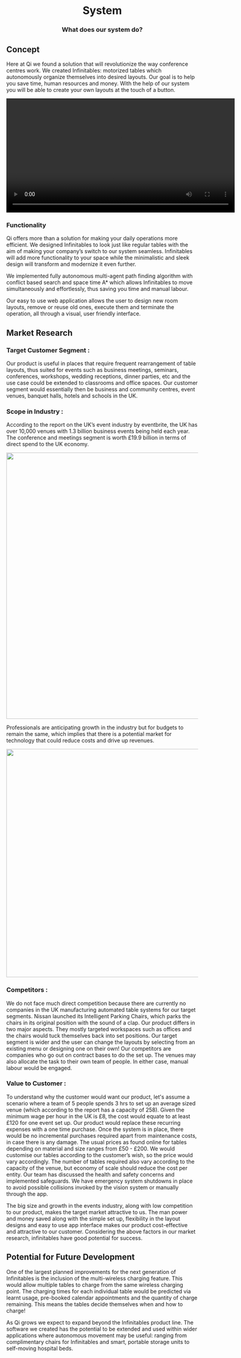 <h1 align="center">System</h1>
<h3 align="center">What does our system do?</h3>

## Concept

Here at Qi we found a solution that will revolutionize the way conference centres work. We created Infinitables: motorized tables which autonomously organize themselves into desired layouts. Our goal is to help you save time, human resources and money. With the help of our system you will be able to create your own layouts at the touch of a button.

<p align="center">
  <video width="600" style="height: auto" controls>
    <source src="static/videos/value_prop3.mp4" type="video/mp4">
  </video>
</p>


### Functionality

Qi offers more than a solution for making your daily operations more efficient. We designed Infinitables to look just like regular tables with the aim of making your company’s switch to our system seamless. Infinitables will add more functionality to your space while the minimalistic and sleek design will transform and modernize it even further.

We implemented fully autonomous multi-agent path finding algorithm with conflict based search and space time A* which allows Infinitables to move simultaneously and effortlessly, thus saving you time and manual labour.

Our easy to use web application allows the user to design new room layouts, remove or reuse old ones, execute them and terminate the operation, all through a visual, user friendly interface.


## Market Research


### Target Customer Segment :

Our product is useful in places that require frequent rearrangement of table layouts, thus suited for events such as business meetings, seminars, conferences, workshops, wedding receptions, dinner parties, etc and the use case could be extended to classrooms and office spaces. Our customer segment would essentially then be business and community centres, event venues, banquet halls, hotels and schools in the UK.

### Scope in Industry :

According to the report on the UK’s event industry by eventbrite, the UK has over 10,000 venues with 1.3 billion business events being held each year. The conference and meetings segment is worth £19.9 billion in terms of direct spend to the UK economy.

<img src="static/imgs/market_reseach1.png" width="700"/>

Professionals are anticipating growth in the industry but for budgets to remain the same, which implies that there is a potential market for technology that could reduce costs and drive up revenues.

<img src="static/imgs/market_research2.png" width="600"/>

### Competitors :

We do not face much direct competition because there are currently no companies in the UK manufacturing automated table systems for our target segments. Nissan launched its Intelligent Parking Chairs, which parks the chairs in its original position with the sound of a clap. Our product differs in two major aspects. They mostly targeted workspaces such as offices and the chairs would tuck themselves back into set positions. Our target segment is wider and the user can change the layouts by selecting from an existing menu or designing one on their own!
Our competitors are companies who go out on contract bases to do the set up. The venues may also allocate the task to their own team of people. In either case, manual labour would be engaged.


### Value to Customer :
To understand why the customer would want our product, let's assume a scenario where a team of 5 people spends 3 hrs to set up an average sized venue (which according to the report has a capacity of 258). Given the minimum wage per hour in the UK is £8, the cost would equate to at least £120 for one event set up.
Our product would replace these recurring expenses with a one time purchase.  Once the system is in place, there would be no incremental purchases required apart from maintenance costs, in case there is any damage.
The usual prices as found online for tables depending on material and size ranges from £50 - £200. We would customise our tables according to the customer’s wish, so the price would vary accordingly. The number of tables required also vary according to the capacity of the venue, but economy of scale should reduce the cost per entity.
Our team has discussed the health and safety concerns and implemented safeguards. We have emergency system shutdowns in place to avoid possible collisions invoked by the vision system or manually through the app.


The big size and growth in the events industry, along with low competition to our product, makes the target market attractive to us. The man power and money saved along with the simple set up, flexibility in the layout designs and easy to use app interface makes our product cost-effective and attractive to our customer. Considering the above factors in our market research, infinitables have good potential for success.



## Potential for Future Development

One of the largest planned improvements for the next generation of Infinitables is the inclusion of the multi-wireless charging feature. This would allow multiple tables to charge from the same wireless charging point. The charging times for each individual table would be predicted via learnt usage, pre-booked calendar appointments and the quantity of charge remaining. This means the tables decide themselves when and how to charge!

As Qi grows we expect to expand beyond the Infinitables product line. The software we created has the potential to be extended and used within wider applications where autonomous movement may be useful: ranging from complimentary chairs for Infinitables and smart, portable storage units to self-moving hospital beds.
